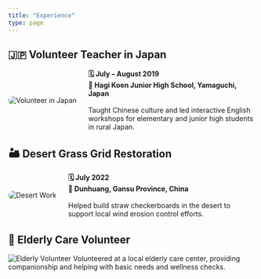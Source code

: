 ```yaml
---
title: "Experience"
type: page
---
```


## 🇯🇵 Volunteer Teacher in Japan

<div style="display: flex; align-items: center; gap: 1.5rem; margin-top: 1rem; margin-bottom: 2rem; flex-wrap: nowrap;">

  <img src="/uploads/japan.JPG" alt="Volunteer in Japan" style="max-width: 250px; border-radius: 12px; flex-shrink: 0;">

  <div style="flex: 1;">
    <strong>🗓 July – August 2019</strong><br>
    <strong>📍 Hagi Koen Junior High School, Yamaguchi, Japan</strong><br><br>
    Taught Chinese culture and led interactive English workshops for elementary and junior high students in rural Japan.
  </div>

</div>

## 🏜️ Desert Grass Grid Restoration

<div style="display: flex; align-items: center; gap: 1.5rem; margin-top: 1rem; margin-bottom: 2rem; flex-wrap: nowrap;">

  <img src="/uploads/desert.jpg" alt="Desert Work" style="max-width: 250px; border-radius: 12px; flex-shrink: 0;">

  <div style="flex: 1;">
    <strong>🗓 July 2022</strong><br>
    <strong>📍 Dunhuang, Gansu Province, China</strong><br><br>
    Helped build straw checkerboards in the desert to support local wind erosion control efforts.
  </div>

</div>

## 🧓 Elderly Care Volunteer
![Elderly Volunteer](/uploads/letter.jpg)
Volunteered at a local elderly care center, providing companionship and helping with basic needs and wellness checks.
